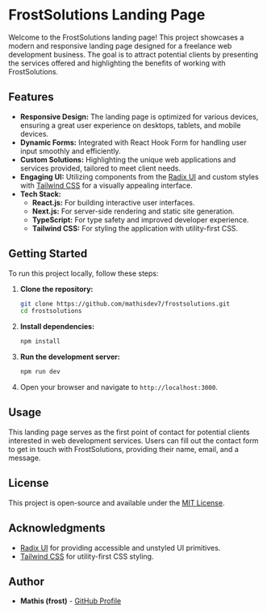 # FrostSolutions Landing Page

Welcome to the FrostSolutions landing page! This project showcases a modern and responsive landing page designed for a freelance web development business. The goal is to attract potential clients by presenting the services offered and highlighting the benefits of working with FrostSolutions.

## Features

- **Responsive Design:** The landing page is optimized for various devices, ensuring a great user experience on desktops, tablets, and mobile devices.
- **Dynamic Forms:** Integrated with React Hook Form for handling user input smoothly and efficiently.
- **Custom Solutions:** Highlighting the unique web applications and services provided, tailored to meet client needs.
- **Engaging UI:** Utilizing components from the [Radix UI](https://www.radix-ui.com/) and custom styles with [Tailwind CSS](https://tailwindcss.com/) for a visually appealing interface.
- **Tech Stack:**
  - **React.js:** For building interactive user interfaces.
  - **Next.js:** For server-side rendering and static site generation.
  - **TypeScript:** For type safety and improved developer experience.
  - **Tailwind CSS:** For styling the application with utility-first CSS.

## Getting Started

To run this project locally, follow these steps:

1. **Clone the repository:**

   ```bash
   git clone https://github.com/mathisdev7/frostsolutions.git
   cd frostsolutions
   ```

2. **Install dependencies:**

   ```bash
   npm install
   ```

3. **Run the development server:**

   ```bash
   npm run dev
   ```

4. Open your browser and navigate to `http://localhost:3000`.

## Usage

This landing page serves as the first point of contact for potential clients interested in web development services. Users can fill out the contact form to get in touch with FrostSolutions, providing their name, email, and a message.

## License

This project is open-source and available under the [MIT License](LICENSE).

## Acknowledgments

- [Radix UI](https://www.radix-ui.com/) for providing accessible and unstyled UI primitives.
- [Tailwind CSS](https://tailwindcss.com/) for utility-first CSS styling.

## Author

- **Mathis (frost)** - [GitHub Profile](https://github.com/mathisdev7)

